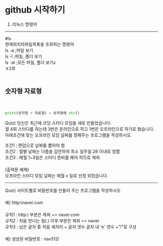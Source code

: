 github 시작하기  
================
1. 리눅스 명령어 
-----------
#ls  
현재위치의파일목록을 조회하는 명령어  
    ls -a   ;파일 보기  
    ls -l   ;파일, 폴더 보기  
    ls -al  ;모든 파일, 폴더 보기c  
ㅎ2루  
　  
## 숫자형 자료형  
　  
 ```python 
print(숫자형 + 자료형) = 숫자형에 str()
```


Quiz) 당신은 최근에 코딩 스터디 모임을 새로 만들었습니다.    
월 4회 스터디를 하는데 3번은 온라인으로 하고 1번은 오프라인으로 하기로 했습니다.    
 아래조건에 맞는 오프라인 모임 날짜를 정해주는 프로그램을 작성하시오.
  　   

조건1 : 랜덤으로 날짜를 뽑아야 함  
조건2 : 월별 날짜는 다름을 감안하여 최소 일주일 28 이내로 정함  
조건3 : 매월 1~3일은 스터디 준비를 해야 하므로 제외  
　  
(출력문 예제)  
오프라인 스터디 모임 날짜는 매월 x 일로 선정 되었습니다.  

----  
Quiz) 사이트별로 비밀번호를 만들어 주는 프로그램을 작성하시오  
　  
예) http:\\naver.com  
　  
규칙1 : http:\\ 부분은 제외 => naver.com  
규칙2 : 처음 만나는 점(.) 이후 부분은 제외 => naver  
규칙3 : 남은 글자 중 처음 세자리 + 글자 갯수 글자 내 'e' 갯수 +"!"로 구성  
　   
예) 생성된 비밀번호 : nav512!  

　  



